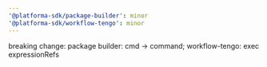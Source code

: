 ```yaml
---
'@platforma-sdk/package-builder': minor
'@platforma-sdk/workflow-tengo': minor
---
```


breaking change: package builder: cmd -> command; workflow-tengo: exec expressionRefs
